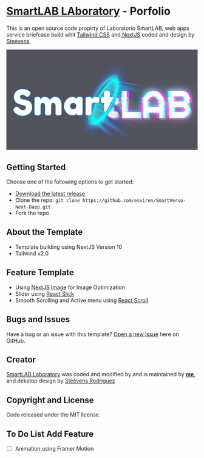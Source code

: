 # [SmartLAB LAboratory](https://smartlab.com.co/) - Porfolio

This is an open source code propirty of Laboratorio SmartLAB, web apps service briefcase build whit [Tailwind CSS](https://tailwindcss.com/) and[ NextJS](nextjs.org/) coded and design by [Steevens](https://www.linkedin.com/in/steevens-rodriguez-876691174/).

![Landing Page](./landingpage.png)

## Getting Started

Choose one of the following options to get started:

- [Download the latest release](https://github.com/esviren/SmartVerso-Next-Dapp/archive/main.zip)
- Clone the repo: `git clone https://github.com/esviren/SmartVerso-Next-Dapp.git`
- Fork the repo

## About the Template

- Template building using NextJS Version 10
- Tailwind v2.0

## Feature Template

- Using [NextJS Image](https://nextjs.org/docs/api-reference/next/image) for Image Optimization
- Slider using [React Slick](https://react-slick.neostack.com/docs/api)
- Smooth Scrolling and Active menu using [React Scroll](https://www.npmjs.com/package/react-scroll)

## Bugs and Issues

Have a bug or an issue with this template? [Open a new issue](https://github.com/esviren/SmartVerso-Next-Dapp/issues/new) here on GitHub.

## Creator

[SmartLAB Laboratory](https://smartlab.com.co/) was coded and modified by and is maintained by **[me](https://github.com/esviren/)**, and dekstop design by [Steevens Rodriguez](https://www.linkedin.com/in/steevens-rodriguez-876691174/)

## Copyright and License

Code released under the MIT license.

## To Do List Add Feature

- [ ] Animation using Framer Motion
